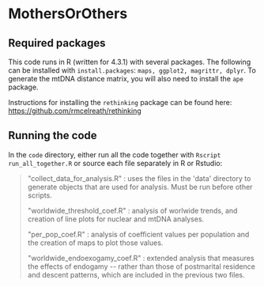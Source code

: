 # MothersOrOthers
## Required packages
This code runs in R (written for 4.3.1) with several packages. The following can be installed with `install.packages`: `maps, ggplot2, magrittr, dplyr`. To generate the mtDNA distance matrix, you will also need to install the `ape` package.

Instructions for installing the `rethinking` package can be found here: https://github.com/rmcelreath/rethinking
## Running the code
In the `code` directory, either run all the code together with `Rscript run_all_together.R` or source each file separately in R or Rstudio:

> "collect_data_for_analysis.R"   : uses the files in the 'data' directory to generate objects that are used for analysis. Must be run before other scripts.
>
> "worldwide_threshold_coef.R"    : analysis of worlwide trends, and creation of line plots for nuclear and mtDNA analyses.
> 
> "per_pop_coef.R"                : analysis of coefficient values per population and the creation of maps to plot those values.
> 
> "worldwide_endoexogamy_coef.R"  : extended analysis that measures the effects of endogamy -- rather than those of postmarital residence and descent patterns, which are included in the previous two files.
